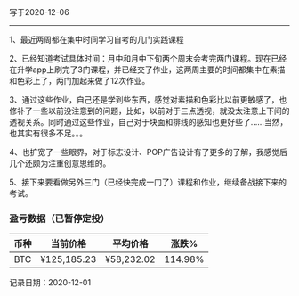 写于2020-12-06

-----
1、最近两周都在集中时间学习自考的几门实践课程

2、已经知道考试具体时间：月中和月中下旬两个周末会考完两门课程。现在已经在升学app上刷完了3门课程，并已经交了作业，这两周主要的时间都集中在素描和色彩上了，两门加起来做了12次作业。

3、通过这些作业，自己还是学到些东西，感觉对素描和色彩比以前更敏感了，也修补了一些以前没注意到的问题，比如，以前对于三点透视，就没太注意上下间的透视关系。同时通过这些作业，自己对于块面和排线的感知也更好些了……当然，也其实有很多不足。。。

4、也扩宽了一些眼界，对于标志设计、POP广告设计有了更多的了解，我感觉后几个还颇为注重创意思维的。

5、接下来要看做另外三门（已经快完成一门了）课程和作业，继续备战接下来的考试。

### 盈亏数据（已暂停定投）

| 币种 | 当前价格 | 平均价格 |  涨跌%  |  
| :--: | :----------: | :----------: | :-----: |
| BTC  |  ¥125,185.23  |   ¥58,232.02  | 114.98% |

记录日期：2020-12-01
